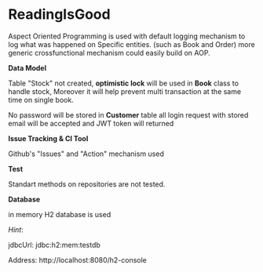 # ReadingIsGood

Aspect Oriented Programming is used with default logging mechanism to log what was happened on Specific entities. (such as Book and Order) more generic crossfunctional mechanism could easily build on AOP.  

**Data Model**

Table "Stock" not created, **optimistic lock** will be used in **Book** class to handle stock, Moreover it will help prevent multi transaction at the same time on single book.

No password will be stored in **Customer** table all login request with stored email will be accepted and JWT token will returned

**Issue Tracking & CI Tool**

Github's "Issues" and "Action" mechanism used

**Test**

Standart methods on repositories are not tested.


**Database**

in memory H2 database is used
 
_Hint_: 

jdbcUrl: jdbc:h2:mem:testdb

Address: http://localhost:8080/h2-console
